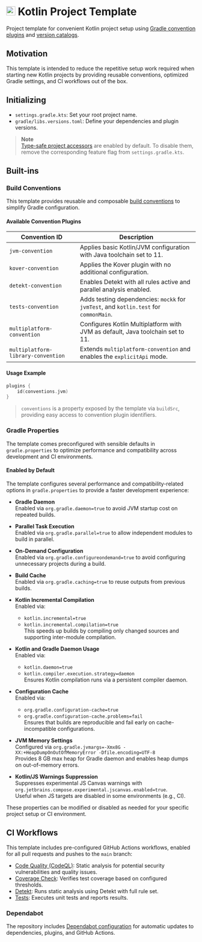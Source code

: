 # <img src="https://upload.wikimedia.org/wikipedia/commons/thumb/3/37/Kotlin_Icon_2021.svg/2048px-Kotlin_Icon_2021.svg.png" width=24 height=24 /> Kotlin Project Template

Project template for convenient Kotlin project setup using [Gradle convention plugins](https://docs.gradle.org/current/samples/sample_convention_plugins.html#compiling_convention_plugins) and [version catalogs](https://docs.gradle.org/current/userguide/platforms.html#sub:version-catalog).

## Motivation

This template is intended to reduce the repetitive setup work required when starting new Kotlin projects by providing reusable conventions, optimized Gradle settings, and CI workflows out of the box.

## Initializing

- `settings.gradle.kts`: Set your root project name.
- `gradle/libs.versions.toml`: Define your dependencies and plugin versions.

> **Note**  
> [Type-safe project accessors](https://docs.gradle.org/current/userguide/declaring_dependencies.html#sec:type-safe-project-accessors) are enabled by default.
> To disable them, remove the corresponding feature flag from `settings.gradle.kts`.

## Built-ins

### Build Conventions

This template provides reusable and composable [build conventions](build-conventions/src/main/kotlin) to simplify Gradle configuration.

#### Available Convention Plugins

| Convention ID                      | Description                                                                           |
|------------------------------------|---------------------------------------------------------------------------------------|
| `jvm-convention`                   | Applies basic Kotlin/JVM configuration with Java toolchain set to 11.                 |
| `kover-convention`                 | Applies the Kover plugin with no additional configuration.                            |
| `detekt-convention`                | Enables Detekt with all rules active and parallel analysis enabled.                   |
| `tests-convention`                 | Adds testing dependencies: `mockk` for `jvmTest`, and `kotlin.test` for `commonMain`. |
| `multiplatform-convention`         | Configures Kotlin Multiplatform with JVM as default, Java toolchain set to 11.        |
| `multiplatform-library-convention` | Extends `multiplatform-convention` and enables the `explicitApi` mode.                |

#### Usage Example

```kotlin
plugins {
    id(conventions.jvm)
}
```

> `conventions` is a property exposed by the template via `buildSrc`, providing easy access to convention plugin identifiers.

### Gradle Properties

The template comes preconfigured with sensible defaults in `gradle.properties` to optimize performance and compatibility across development and CI environments.

#### Enabled by Default

The template configures several performance and compatibility-related options in `gradle.properties` to provide a faster development experience:

- **Gradle Daemon**  
  Enabled via `org.gradle.daemon=true` to avoid JVM startup cost on repeated builds.

- **Parallel Task Execution**  
  Enabled via `org.gradle.parallel=true` to allow independent modules to build in parallel.

- **On-Demand Configuration**  
  Enabled via `org.gradle.configureondemand=true` to avoid configuring unnecessary projects during a build.

- **Build Cache**  
  Enabled via `org.gradle.caching=true` to reuse outputs from previous builds.

- **Kotlin Incremental Compilation**  
  Enabled via:
    - `kotlin.incremental=true`
    - `kotlin.incremental.compilation=true`  
      This speeds up builds by compiling only changed sources and supporting inter-module compilation.

- **Kotlin and Gradle Daemon Usage**  
  Enabled via:
    - `kotlin.daemon=true`
    - `kotlin.compiler.execution.strategy=daemon`  
      Ensures Kotlin compilation runs via a persistent compiler daemon.

- **Configuration Cache**  
  Enabled via:
    - `org.gradle.configuration-cache=true`
    - `org.gradle.configuration-cache.problems=fail`  
      Ensures that builds are reproducible and fail early on cache-incompatible configurations.

- **JVM Memory Settings**  
  Configured via `org.gradle.jvmargs=-Xmx8G -XX:+HeapDumpOnOutOfMemoryError -Dfile.encoding=UTF-8`  
  Provides 8 GB max heap for Gradle daemon and enables heap dumps on out-of-memory errors.

- **Kotlin/JS Warnings Suppression**  
  Suppresses experimental JS Canvas warnings with `org.jetbrains.compose.experimental.jscanvas.enabled=true`.  
  Useful when JS targets are disabled in some environments (e.g., CI).

These properties can be modified or disabled as needed for your specific project setup or CI environment.

## CI Workflows

This template includes pre-configured GitHub Actions workflows, enabled for all pull requests and pushes to the `main` branch:

- [Code Quality (CodeQL)](.github/workflows/analyse.codeql.yml): Static analysis for potential security vulnerabilities and quality issues.
- [Coverage Check](.github/workflows/check.coverage.yml): Verifies test coverage based on configured thresholds.
- [Detekt](.github/workflows/check.detekt.yml): Runs static analysis using Detekt with full rule set.
- [Tests](.github/workflows/check.tests.yml): Executes unit tests and reports results.

### Dependabot

The repository includes [Dependabot configuration](.github/dependabot.yml) for automatic updates to dependencies, plugins, and GitHub Actions.